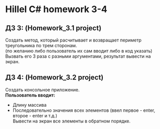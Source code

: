 # Hillel C# homework 3-4


## **ДЗ 3:** (Homework_3.1 project)
Создать метод, который расчитывает и возвращает периметр треугольника по трем сторонам.  
(по желанию либо пользователь их сам вводит либо в код указать)  
Вызвать его 3 раза с разными аргументами, результат вывести на экран.  

## **ДЗ 4:** (Homework_3.2 project)
Создать консольное приложение.  
**Пользователь вводит:**  
- Длину массива  
- Последовательно значения всех элементов (ввел первое - enter, второе - enter и т.д.)  
Вывести на экран все элементы в обратном порядке.
